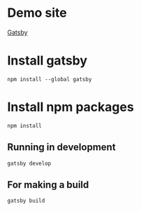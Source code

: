 # Demo site
[Gatsby](https://www.aivsim-gatsby-tutorial-part-one.surge.sh)

# Install gatsby
`npm install --global gatsby`

# Install npm packages
`npm install`

## Running in development
`gatsby develop`

## For making a build
`gatsby build`

